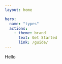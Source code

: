 ```yaml
---
layout: home

hero:
  name: "types"
  actions:
    - theme: brand
      text: Get Started
      link: /guide/
---
```


Hello
